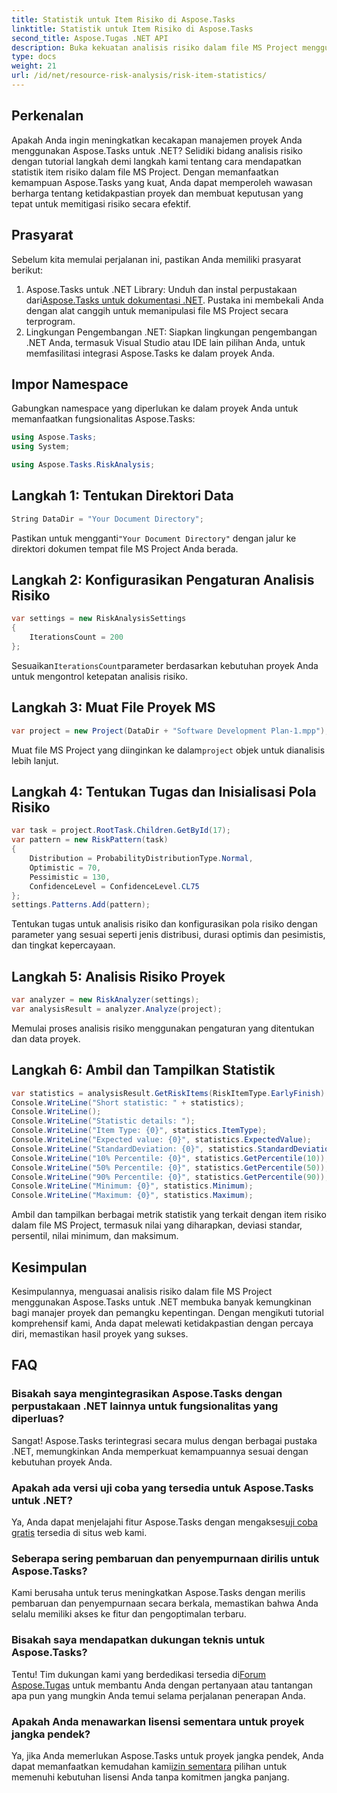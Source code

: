 ```yaml
---
title: Statistik untuk Item Risiko di Aspose.Tasks
linktitle: Statistik untuk Item Risiko di Aspose.Tasks
second_title: Aspose.Tugas .NET API
description: Buka kekuatan analisis risiko dalam file MS Project menggunakan Aspose.Tasks untuk .NET. Dapatkan wawasan, mitigasi ketidakpastian, dan dorong kesuksesan proyek dengan mudah.
type: docs
weight: 21
url: /id/net/resource-risk-analysis/risk-item-statistics/
---
```

## Perkenalan
Apakah Anda ingin meningkatkan kecakapan manajemen proyek Anda menggunakan Aspose.Tasks untuk .NET? Selidiki bidang analisis risiko dengan tutorial langkah demi langkah kami tentang cara mendapatkan statistik item risiko dalam file MS Project. Dengan memanfaatkan kemampuan Aspose.Tasks yang kuat, Anda dapat memperoleh wawasan berharga tentang ketidakpastian proyek dan membuat keputusan yang tepat untuk memitigasi risiko secara efektif.
## Prasyarat
Sebelum kita memulai perjalanan ini, pastikan Anda memiliki prasyarat berikut:
1.  Aspose.Tasks untuk .NET Library: Unduh dan instal perpustakaan dari[Aspose.Tasks untuk dokumentasi .NET](https://reference.aspose.com/tasks/net/). Pustaka ini membekali Anda dengan alat canggih untuk memanipulasi file MS Project secara terprogram.
2. Lingkungan Pengembangan .NET: Siapkan lingkungan pengembangan .NET Anda, termasuk Visual Studio atau IDE lain pilihan Anda, untuk memfasilitasi integrasi Aspose.Tasks ke dalam proyek Anda.

## Impor Namespace
Gabungkan namespace yang diperlukan ke dalam proyek Anda untuk memanfaatkan fungsionalitas Aspose.Tasks:
```csharp
using Aspose.Tasks;
using System;

using Aspose.Tasks.RiskAnalysis;
```

## Langkah 1: Tentukan Direktori Data
```csharp
String DataDir = "Your Document Directory";
```
 Pastikan untuk mengganti`"Your Document Directory"` dengan jalur ke direktori dokumen tempat file MS Project Anda berada.
## Langkah 2: Konfigurasikan Pengaturan Analisis Risiko
```csharp
var settings = new RiskAnalysisSettings
{
    IterationsCount = 200
};
```
 Sesuaikan`IterationsCount`parameter berdasarkan kebutuhan proyek Anda untuk mengontrol ketepatan analisis risiko.
## Langkah 3: Muat File Proyek MS
```csharp
var project = new Project(DataDir + "Software Development Plan-1.mpp");
```
 Muat file MS Project yang diinginkan ke dalam`project` objek untuk dianalisis lebih lanjut.
## Langkah 4: Tentukan Tugas dan Inisialisasi Pola Risiko
```csharp
var task = project.RootTask.Children.GetById(17);
var pattern = new RiskPattern(task)
{
    Distribution = ProbabilityDistributionType.Normal,
    Optimistic = 70,
    Pessimistic = 130,
    ConfidenceLevel = ConfidenceLevel.CL75
};
settings.Patterns.Add(pattern);
```
Tentukan tugas untuk analisis risiko dan konfigurasikan pola risiko dengan parameter yang sesuai seperti jenis distribusi, durasi optimis dan pesimistis, dan tingkat kepercayaan.
## Langkah 5: Analisis Risiko Proyek
```csharp
var analyzer = new RiskAnalyzer(settings);
var analysisResult = analyzer.Analyze(project);
```
Memulai proses analisis risiko menggunakan pengaturan yang ditentukan dan data proyek.
## Langkah 6: Ambil dan Tampilkan Statistik
```csharp
var statistics = analysisResult.GetRiskItems(RiskItemType.EarlyFinish).Get(project.RootTask);
Console.WriteLine("Short statistic: " + statistics);
Console.WriteLine();
Console.WriteLine("Statistic details: ");
Console.WriteLine("Item Type: {0}", statistics.ItemType);
Console.WriteLine("Expected value: {0}", statistics.ExpectedValue);
Console.WriteLine("StandardDeviation: {0}", statistics.StandardDeviation);
Console.WriteLine("10% Percentile: {0}", statistics.GetPercentile(10));
Console.WriteLine("50% Percentile: {0}", statistics.GetPercentile(50));
Console.WriteLine("90% Percentile: {0}", statistics.GetPercentile(90));
Console.WriteLine("Minimum: {0}", statistics.Minimum);
Console.WriteLine("Maximum: {0}", statistics.Maximum);
```
Ambil dan tampilkan berbagai metrik statistik yang terkait dengan item risiko dalam file MS Project, termasuk nilai yang diharapkan, deviasi standar, persentil, nilai minimum, dan maksimum.

## Kesimpulan
Kesimpulannya, menguasai analisis risiko dalam file MS Project menggunakan Aspose.Tasks untuk .NET membuka banyak kemungkinan bagi manajer proyek dan pemangku kepentingan. Dengan mengikuti tutorial komprehensif kami, Anda dapat melewati ketidakpastian dengan percaya diri, memastikan hasil proyek yang sukses.
## FAQ
### Bisakah saya mengintegrasikan Aspose.Tasks dengan perpustakaan .NET lainnya untuk fungsionalitas yang diperluas?
Sangat! Aspose.Tasks terintegrasi secara mulus dengan berbagai pustaka .NET, memungkinkan Anda memperkuat kemampuannya sesuai dengan kebutuhan proyek Anda.
### Apakah ada versi uji coba yang tersedia untuk Aspose.Tasks untuk .NET?
 Ya, Anda dapat menjelajahi fitur Aspose.Tasks dengan mengakses[uji coba gratis](https://releases.aspose.com/) tersedia di situs web kami.
### Seberapa sering pembaruan dan penyempurnaan dirilis untuk Aspose.Tasks?
Kami berusaha untuk terus meningkatkan Aspose.Tasks dengan merilis pembaruan dan penyempurnaan secara berkala, memastikan bahwa Anda selalu memiliki akses ke fitur dan pengoptimalan terbaru.
### Bisakah saya mendapatkan dukungan teknis untuk Aspose.Tasks?
Tentu! Tim dukungan kami yang berdedikasi tersedia di[Forum Aspose.Tugas](https://forum.aspose.com/c/tasks/15) untuk membantu Anda dengan pertanyaan atau tantangan apa pun yang mungkin Anda temui selama perjalanan penerapan Anda.
### Apakah Anda menawarkan lisensi sementara untuk proyek jangka pendek?
 Ya, jika Anda memerlukan Aspose.Tasks untuk proyek jangka pendek, Anda dapat memanfaatkan kemudahan kami[izin sementara](https://purchase.aspose.com/temporary-license/) pilihan untuk memenuhi kebutuhan lisensi Anda tanpa komitmen jangka panjang.